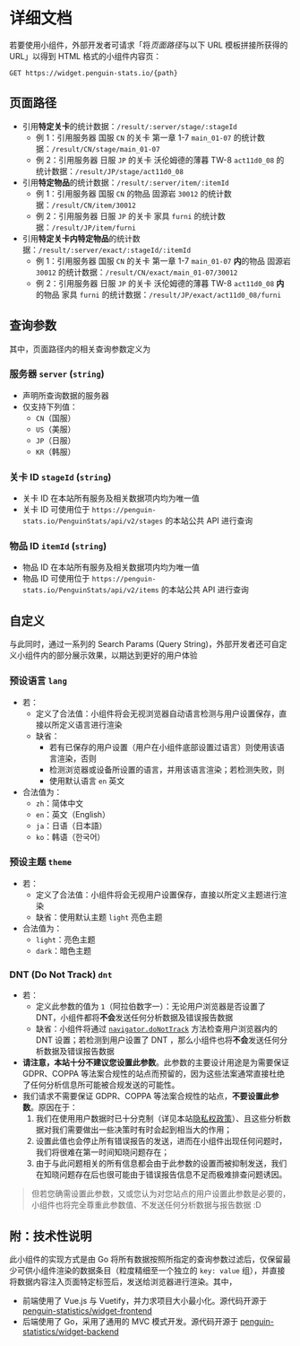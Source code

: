 # 详细文档

若要使用小组件，外部开发者可请求「将*页面路径*与以下 URL 模板拼接所获得的 URL」以得到 HTML 格式的小组件内容页：
```
GET https://widget.penguin-stats.io/{path}
```

## 页面路径
- 引用**特定关卡**的统计数据：`/result/:server/stage/:stageId`
    - 例 1：引用服务器 国服 `CN` 的关卡 第一章 1-7 `main_01-07` 的统计数据：`/result/CN/stage/main_01-07`
    - 例 2：引用服务器 日服 `JP` 的关卡 沃伦姆德的薄暮 TW-8 `act11d0_08` 的统计数据：`/result/JP/stage/act11d0_08`
- 引用**特定物品**的统计数据：`/result/:server/item/:itemId`
    - 例 1：引用服务器 国服 `CN` 的物品 固源岩 `30012` 的统计数据：`/result/CN/item/30012`
    - 例 2：引用服务器 日服 `JP` 的关卡 家具 `furni` 的统计数据：`/result/JP/item/furni`
- 引用**特定关卡内特定物品**的统计数据：`/result/:server/exact/:stageId/:itemId`
    - 例 1：引用服务器 国服 `CN` 的关卡 第一章 1-7 `main_01-07` **内**的物品 固源岩 `30012` 的统计数据：`/result/CN/exact/main_01-07/30012`
    - 例 2：引用服务器 日服 `JP` 的关卡 沃伦姆德的薄暮 TW-8 `act11d0_08` **内**的物品 家具 `furni` 的统计数据：`/result/JP/exact/act11d0_08/furni`

## 查询参数
其中，页面路径内的相关查询参数定义为
### 服务器 `server` (`string`)
- 声明所查询数据的服务器
- 仅支持下列值：
    - `CN`（国服）
    - `US`（美服）
    - `JP`（日服）
    - `KR`（韩服）

### 关卡 ID `stageId` (`string`)
- 关卡 ID 在本站所有服务及相关数据项内均为唯一值
- 关卡 ID 可使用位于 `https://penguin-stats.io/PenguinStats/api/v2/stages` 的本站公共 API 进行查询

### 物品 ID `itemId` (`string`)
- 物品 ID 在本站所有服务及相关数据项内均为唯一值
- 物品 ID 可使用位于 `https://penguin-stats.io/PenguinStats/api/v2/items` 的本站公共 API 进行查询

## 自定义
与此同时，通过一系列的 Search Params (Query String)，外部开发者还可自定义小组件内的部分展示效果，以期达到更好的用户体验

### 预设语言 `lang`
- 若：
    - 定义了合法值：小组件将会无视浏览器自动语言检测与用户设置保存，直接以所定义语言进行渲染
    - 缺省：
        - 若有已保存的用户设置（用户在小组件底部设置过语言）则使用该语言渲染，否则
        - 检测浏览器或设备所设置的语言，并用该语言渲染；若检测失败，则
        - 使用默认语言 `en` 英文
- 合法值为：
    - `zh`：简体中文
    - `en`：英文（English）
    - `ja`：日语（日本語）
    - `ko`：韩语（한국어）

### 预设主题 `theme`
- 若：
    - 定义了合法值：小组件将会无视用户设置保存，直接以所定义主题进行渲染
    - 缺省：使用默认主题 `light` 亮色主题
- 合法值为：
    - `light`：亮色主题
    - `dark`：暗色主题

### DNT (Do Not Track) `dnt`
- 若：
    - 定义此参数的值为 `1`（阿拉伯数字一）：无论用户浏览器是否设置了 DNT，小组件都将**不会**发送任何分析数据及错误报告数据
    - 缺省：小组件将通过 [`navigator.doNotTrack`](https://developer.mozilla.org/en-US/docs/Web/HTTP/Headers/DNT) 方法检查用户浏览器内的 DNT 设置；若检测到用户设置了 DNT ，那么小组件也将**不会**发送任何分析数据及错误报告数据
- **请注意，本站十分不建议您设置此参数**。此参数的主要设计用途是为需要保证 GDPR、COPPA 等法案合规性的站点而预留的，因为这些法案通常直接杜绝了任何分析信息所可能被合规发送的可能性。
- 我们请求不需要保证 GDPR、COPPA 等法案合规性的站点，**不要设置此参数**。原因在于：
    1. 我们在使用用户数据时已十分克制（详见本站[隐私权政策](https://penguin-stats.io/compliance/privacy-zh.html)）、且这些分析数据对我们需要做出一些决策时有时会起到相当大的作用；
    2. 设置此值也会停止所有错误报告的发送，进而在小组件出现任何问题时，我们将很难在第一时间知晓问题存在；
    3. 由于与此问题相关的所有信息都会由于此参数的设置而被抑制发送，我们在知晓问题存在后也很可能由于错误报告信息不足而极难排查问题诱因。
    
> 但若您确需设置此参数，又或您认为对您站点的用户设置此参数是必要的，小组件也将完全尊重此参数值、不发送任何分析数据与报告数据 :D

## 附：技术性说明
此小组件的实现方式是由 Go 将所有数据按照所指定的查询参数过滤后，仅保留最少可供小组件渲染的数据条目（粒度精细至一个独立的 `key: value` 组），并直接将数据内容注入页面特定标签后，发送给浏览器进行渲染。其中，
- 前端使用了 Vue.js 与 Vuetify，并力求项目大小最小化。源代码开源于 [penguin-statistics/widget-frontend](https://github.com/penguin-statistics/widget-frontend)
- 后端使用了 Go，采用了通用的 MVC 模式开发。源代码开源于 [penguin-statistics/widget-backend](https://github.com/penguin-statistics/widget-backend)
